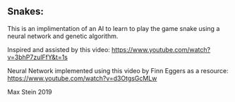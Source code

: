## Snakes:

This is an implimentation of an AI to learn to play the game snake using a neural network and genetic algorithm.

Inspired and assisted by this video: https://www.youtube.com/watch?v=3bhP7zulFfY&t=1s

Neural Network implemented using this video by Finn Eggers as a resource: https://www.youtube.com/watch?v=d3OtgsGcMLw

Max Stein 2019
